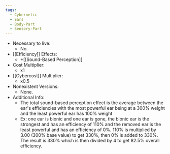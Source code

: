 ```yaml
---
tags:
  - Cybernetic
  - Ears
  - Body-Part
  - Sensory-Part
---
```

* Necessary to live:
	* No.
* [[Efficiency]] Effects:
	* +[[Sound-Based Perception]]
* Cost Multiplier:
	* x1
* [[Cybercost]] Multiplier:
	* x0.5
* Nonexistent Versions:
	* None.
* Additional Info:
	* The total sound-based perception effect is the average between the ear's efficiencies with the most powerful ear being at a 300% weight and the least powerful ear has 100% weight
	* Ex: one ear is bionic and one ear is gone, the bionic ear is the strongest and has an efficiency of 110% and the removed ear is the least powerful and has an efficiency of 0%. 110% is multiplied by 3.00 (300% base value) to get 330%, then 0% is added to 330%. The result is 330% which is then divided by 4 to get 82.5% overall efficiency.
